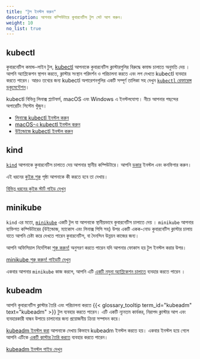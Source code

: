 ```yaml
---
title: "টুল ইনস্টল করুন"
description: আপনার কম্পিউটারে কুবারনেটিস টুল সেট আপ করুন।
weight: 10
no_list: true
---
```


## kubectl

<!-- overview -->
কুবারনেটিস কমান্ড-লাইন টুল, [kubectl](/docs/reference/kubectl/kubectl/)
আপনাকে কুবারনেটিস ক্লাস্টারগুলির বিরুদ্ধে কমান্ড চালাতে অনুমতি দেয় ।
আপনি অ্যাপ্লিকেশন স্থাপন করতে, ক্লাস্টার সংস্থান পরিদর্শন  ও পরিচালনা করতে এবং লগ দেখতে  kubectl ব্যবহার করতে পারেন।
আরও তথ্যের জন্য kubectl অপারেশনগুলির একটি সম্পূর্ণ তালিকা সহ দেখুন
[`kubectl` রেফারেন্স ডকুমেন্টেশন](/docs/reference/kubectl/)।

kubectl বিভিন্ন লিনাক্স প্ল্যাটফর্ম, macOS এবং Windows এ ইনস্টলযোগ্য।
নীচে আপনার পছন্দের অপারেটিং সিস্টেম খুঁজুন।

- [লিনাক্সে kubectl ইনস্টল করুন](/bn/docs/tasks/tools/install-kubectl-linux)
- [macOS-এ kubectl ইনস্টল করুন](/bn/docs/tasks/tools/install-kubectl-macos)
- [উইন্ডোজে kubectl ইনস্টল করুন](/bn/docs/tasks/tools/install-kubectl-windows)

## kind

[`kind`](https://kind.sigs.k8s.io/docs/) আপনাকে কুবারনেটিস চালাতে দেয়
আপনার স্থানীয় কম্পিউটারে।  আপনি
[ডকার](https://docs.docker.com/get-docker/) ইনস্টল এবং কনফিগার করুন।

এই ধরনের [কুইক শুরু](https://kind.sigs.k8s.io/docs/user/quick-start/) পৃষ্ঠা আপনাকে
কী করতে হবে তা দেখায়।

<a class="btn btn-primary" href="https://kind.sigs.k8s.io/docs/user/quick-start/" role="button" aria-label="বিভিন্ন ধরনের কুইক স্টার্ট গাইড দেখুন ">বিভিন্ন ধরনের কুইক স্টার্ট গাইড দেখুন </a>

## minikube

`kind` এর মতো, [`minikube`](https://minikube.sigs.k8s.io/) একটি টুল যা আপনাকে স্থানীয়ভাবে কুবারনেটিস চালাতে দেয় ।
`minikube` আপনার ব্যক্তিগত কম্পিউটারের (উইন্ডোজ, ম্যাকোস এবং লিনাক্স পিসি সহ) উপর একটি একক-নোড কুবারনেটিস ক্লাস্টার চালায়
যাতে আপনি চেষ্টা করে দেখতে পারেন কুবারনেটিস, বা দৈনন্দিন উন্নয়ন কাজের জন্য।

আপনি অফিসিয়াল নির্দেশিকা [শুরু করুন!](https://minikube.sigs.k8s.io/docs/start/)
অনুসরণ করতে পারেন যদি আপনার ফোকাস হয় টুল ইনস্টল করার উপর।

<a class="btn btn-primary" href="https://minikube.sigs.k8s.io/docs/start/" role="button" aria-label="minikube শুরু করুন! গাইডটি দেখুন ">minikube শুরু করুন! গাইডটি দেখুন </a>

একবার আপনার `minikube` কাজ করলে, আপনি এটি [একটি নমুনা অ্যাপ্লিকেশন চালাতে](/docs/tutorials/hello-minikube/) ব্যবহার করতে পারেন ।

## kubeadm


আপনি কুবারনেটিস ক্লাস্টার তৈরি এবং পরিচালনা করতে {{< glossary_tooltip term_id="kubeadm" text="kubeadm" >}} টুল ব্যবহার করতে পারেন।
এটি একটি ন্যূনতম কার্যকর, নিরাপদ ক্লাস্টার আপ এবং ব্যবহারকারী বান্ধব উপায়ে চালানোর জন্য প্রয়োজনীয় ক্রিয়া সম্পাদন করে।

[kubeadm ইনস্টল করা](/docs/setup/production-environment/tools/kubeadm/install-kubeadm/) আপনাকে দেখায় কিভাবে kubeadm ইনস্টল করতে হয়।
একবার ইনস্টল হয়ে গেলে আপনি এটিকে [একটি ক্লাস্টার তৈরি করতে](/docs/setup/production-environment/tools/kubeadm/create-cluster-kubeadm/) ব্যবহার করতে পারেন।



<a class="btn btn-primary" href="/docs/setup/production-environment/tools/kubeadm/install-kubeadm/" role="button" aria-label="kubeadm ইনস্টল গাইড দেখুন">kubeadm ইনস্টল গাইড দেখুন</a>
